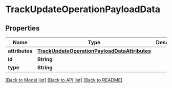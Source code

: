 # TrackUpdateOperationPayloadData

## Properties
Name | Type | Description | Notes
------------ | ------------- | ------------- | -------------
**attributes** | [**TrackUpdateOperationPayloadDataAttributes**](TrackUpdateOperationPayloadDataAttributes.md) |  | 
**id** | **String** |  | 
**type** | **String** |  | 

[[Back to Model list]](../README.md#documentation-for-models) [[Back to API list]](../README.md#documentation-for-api-endpoints) [[Back to README]](../README.md)



